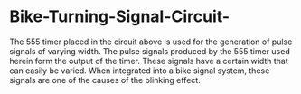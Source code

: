 # Bike-Turning-Signal-Circuit-
The 555 timer placed in the circuit above is used for the generation of pulse signals of varying width. The pulse signals produced by the 555 timer used herein form the output of the timer. These signals have a certain width that can easily be varied. When integrated into a bike signal system, these signals are one of the causes of the blinking effect.
